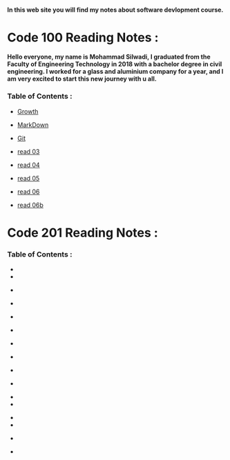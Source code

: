 #### **In this web site you will find my notes about software devlopment course.** 


# Code 100 Reading Notes :

**Hello everyone, my name is Mohammad Silwadi, I graduated from the Faculty of Engineering Technology in 2018  with a bachelor degree in civil engineering.
I worked for a glass and aluminium company for a year, and I am very excited to start this new journey with u all.**

### Table of Contents : 

* [Growth](https://mohammadsilwadi.github.io/reading-notes/growth)

+ [MarkDown](https://mohammadsilwadi.github.io/reading-notes/markdown)

 - [Git](https://mohammadsilwadi.github.io/reading-notes/git)

 + [read 03](https://mohammadsilwadi.github.io/reading-notes/read03)

 + [read 04](https://mohammadsilwadi.github.io/reading-notes/read04)

 + [read 05](https://mohammadsilwadi.github.io/reading-notes/read05)

 + [read 06](https://mohammadsilwadi.github.io/reading-notes/read06)

* [read 06b](https://mohammadsilwadi.github.io/reading-notes/read06b)



 # Code 201 Reading Notes :
 
 ### Table of Contents : 
 +  
 + 
 - 
 + 
 - 
 + 
 * 
 + 
 - 
 * 
 + 
 + 
 * 
 * 
 + 
 - 